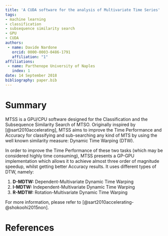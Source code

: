 ```yaml
---
title: 'A CUDA software for the analysis of Multivariate Time Series'
tags:
- machine learning
- classification
- subsequence similarity search
- GPU
- CUDA
authors:
 - name: Davide Nardone
   orcid: 0000-0003-0486-1791
   affiliation: "1"
affiliations:
 - name: Parthenope University of Naples
   index: 1
date: 14 September 2018
bibliography: paper.bib
---
```


# Summary

MTSS is a GPU/CPU software designed for the Classification and the Subsequence Similarity Search of MTSO.
Originally inspired by [@sart2010accelerating], MTSS aims to improve the Time Performance and Accuracy for classifying and sub-searching any kind of MTS by using the well known similarity measure: Dynamic Time Warping (DTW).

In order to improve the Time Performance of these two tasks (which may be considered highly time consuming), MTSS presents a GP-GPU implementation which allows it to achieve almost three order of magnitude speedup, whilst getting better Accuracy results. It uses different types of DTW, namely:

1. **D-MDTW:** Dependent-Multivariate Dynamic Time Warping
2. **I-MDTW:** Independent-Multivariate Dynamic Time Warping
3. **R-MDTW:** Rotation-Multivariate Dynamic Time Warping

For more information, please refer to [@sart2010accelerating-@shokoohi2015non].

# References
